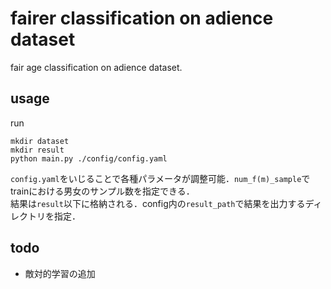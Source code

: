 # fairer classification on adience dataset
fair age classification on adience dataset.   

## usage   
run
```
mkdir dataset
mkdir result
python main.py ./config/config.yaml
```
`config.yaml`をいじることで各種パラメータが調整可能．`num_f(m)_sample`でtrainにおける男女のサンプル数を指定できる．   
結果は`result`以下に格納される．config内の`result_path`で結果を出力するディレクトリを指定．   

## todo
- 敵対的学習の追加   
